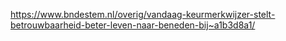 https://www.bndestem.nl/overig/vandaag-keurmerkwijzer-stelt-betrouwbaarheid-beter-leven-naar-beneden-bij~a1b3d8a1/ 